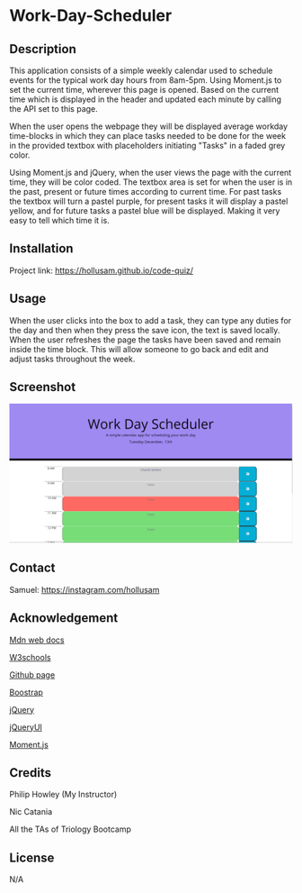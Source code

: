 # Work-Day-Scheduler

## Description

This application consists of a simple weekly calendar used to schedule events for the typical work day hours from 8am-5pm. Using Moment.js to set the current time, wherever this page is opened. Based on the current time which is displayed in the header and updated each minute by calling the API set to this page.

When the user opens the webpage they will be displayed average workday time-blocks in which they can place tasks needed to be done for the week in the provided textbox with placeholders initiating "Tasks" in a faded grey color.

Using Moment.js and jQuery, when the user views the page with the current time, they will be color coded. The textbox area is set for when the user is in the past, present or future times according to current time. For past tasks the textbox will turn a pastel purple, for present tasks it will display a pastel yellow, and for future tasks a pastel blue will be displayed. Making it very easy to tell which time it is.

## Installation

Project link: https://hollusam.github.io/code-quiz/

## Usage

When the user clicks into the box to add a task, they can type any duties for the day and then when they press the save icon, the text is saved locally. When the user refreshes the page the tasks have been saved and remain inside the time block. This will allow someone to go back and edit and adjust tasks throughout the week.
## Screenshot

![screenshot](./assests/images/Workday%20Scheduler%20screenshoot.png)

## Contact

Samuel: https://instagram.com/hollusam

## Acknowledgement

<a href="https://developer.mozilla.org/en-US/docs/Web/JavaScript/Reference/Global_Objects/Array/map">Mdn web docs</a>

<a href="https://www.w3schools.com/">W3schools</a>

<a href="https://github.com">Github page</a>

<a href="https://getbootstrap.com/">Boostrap</a>

<a href="https://releases.jquery.com/">jQuery</a>

<a href="https://jqueryui.com/">jQueryUI</a>

<a href="https://momentjs.com/">Moment.js</a>

## Credits

Philip Howley (My Instructor)

Nic Catania

All the TAs of Triology Bootcamp

## License

N/A